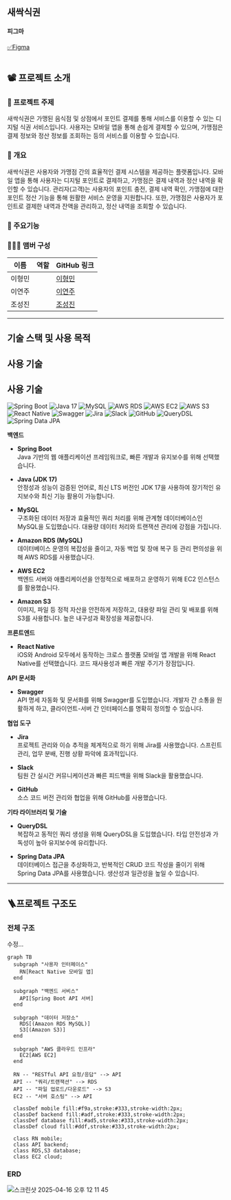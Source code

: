 ## 새싹식권


####  피그마
[✅Figma](https://www.figma.com/design/3dq3FoAhTIkBIHcORUm5cR/SeSAC?node-id=22-58&p=f&t=6piaK3X8gYBbYmnI-0)
<br/> <br/>


## 📽️ 프로젝트 소개

### 📍 프로젝트 주제

새싹식권은 가맹된 음식점 및 상점에서 포인트 결제를 통해 서비스를 이용할 수 있는 디지털 식권 서비스입니다. 사용자는 모바일 앱을 통해 손쉽게 결제할 수 있으며, 가맹점은 결제 정보와 정산 정보를 조회하는 등의 서비스를 이용할 수 있습니다.

### 📍 개요

새싹식권은 사용자와 가맹점 간의 효율적인 결제 시스템을 제공하는 플랫폼입니다. 모바일 앱을 통해 사용자는 디지털 포인트로 결제하고, 가맹점은 결제 내역과 정산 내역을 확인할 수 있습니다. 관리자(고객)는 사용자의 포인트 충전, 결제 내역 확인, 가맹점에 대한 포인트 정산 기능을 통해 원활한 서비스 운영을 지원합니다. 또한, 가맹점은 사용자가 포인트로 결제한 내역과 잔액을 관리하고, 정산 내역을 조회할 수 있습니다.

### 📍 주요기능 



### 🧑‍🤝‍🧑 맴버 구성


| 이름    | 역할            | GitHub 링크                                |
|---------|-----------------|--------------------------------------------|
| 이형민  |       | [이형민](https://github.com/honggildong) |
| 이연주  |  | [이연주](https://github.com/kimyeonghee) |
| 조성진  |      | [조성진](https://github.com/choseongjin0815) |

---

## 기술 스택 및 사용 목적

## 사용 기술

## 사용 기술

![Spring Boot](https://img.shields.io/badge/Spring%20Boot-6DB33F?style=for-the-badge&logo=spring) 
![Java 17](https://img.shields.io/badge/Java-007396?style=for-the-badge&logo=java) 
![MySQL](https://img.shields.io/badge/MySQL-4479A1?style=for-the-badge&logo=mysql) 
![AWS RDS](https://img.shields.io/badge/AWS%20RDS-232F3E?style=for-the-badge&logo=amazon-aws) 
![AWS EC2](https://img.shields.io/badge/AWS%20EC2-FF9900?style=for-the-badge&logo=amazon-ec2) 
![AWS S3](https://img.shields.io/badge/AWS%20S3-569A31?style=for-the-badge&logo=amazon-s3) 
![React Native](https://img.shields.io/badge/React%20Native-61DAFB?style=for-the-badge&logo=react) 
![Swagger](https://img.shields.io/badge/Swagger-85EA2D?style=for-the-badge&logo=swagger) 
![Jira](https://img.shields.io/badge/Jira-0052CC?style=for-the-badge&logo=jira) 
![Slack](https://img.shields.io/badge/Slack-4A154B?style=for-the-badge&logo=slack) 
![GitHub](https://img.shields.io/badge/GitHub-181717?style=for-the-badge&logo=github) 
![QueryDSL](https://img.shields.io/badge/QueryDSL-3b6e4f?style=for-the-badge&logo=java) 
![Spring Data JPA](https://img.shields.io/badge/Spring%20Data%20JPA-6DB33F?style=for-the-badge&logo=spring) 

**백엔드**

- **Spring Boot**  
  Java 기반의 웹 애플리케이션 프레임워크로, 빠른 개발과 유지보수를 위해 선택했습니다.
  
- **Java (JDK 17)**  
  안정성과 성능이 검증된 언어로, 최신 LTS 버전인 JDK 17을 사용하여 장기적인 유지보수와 최신 기능 활용이 가능합니다.

- **MySQL**  
  구조화된 데이터 저장과 효율적인 쿼리 처리를 위해 관계형 데이터베이스인 MySQL을 도입했습니다. 대용량 데이터 처리와 트랜잭션 관리에 강점을 가집니다.

- **Amazon RDS (MySQL)**  
  데이터베이스 운영의 복잡성을 줄이고, 자동 백업 및 장애 복구 등 관리 편의성을 위해 AWS RDS를 사용했습니다.

- **AWS EC2**  
  백엔드 서버와 애플리케이션을 안정적으로 배포하고 운영하기 위해 EC2 인스턴스를 활용했습니다.

- **Amazon S3**  
  이미지, 파일 등 정적 자산을 안전하게 저장하고, 대용량 파일 관리 및 배포를 위해 S3를 사용합니다. 높은 내구성과 확장성을 제공합니다.

**프론트엔드**

- **React Native**  
  iOS와 Android 모두에서 동작하는 크로스 플랫폼 모바일 앱 개발을 위해 React Native를 선택했습니다. 코드 재사용성과 빠른 개발 주기가 장점입니다.

**API 문서화**

- **Swagger**  
  API 명세 자동화 및 문서화를 위해 Swagger를 도입했습니다. 개발자 간 소통을 원활하게 하고, 클라이언트-서버 간 인터페이스를 명확히 정의할 수 있습니다.

**협업 도구**

- **Jira**  
  프로젝트 관리와 이슈 추적을 체계적으로 하기 위해 Jira를 사용했습니다. 스프린트 관리, 업무 분배, 진행 상황 파악에 효과적입니다.

- **Slack**  
  팀원 간 실시간 커뮤니케이션과 빠른 피드백을 위해 Slack을 활용했습니다. 

- **GitHub**  
  소스 코드 버전 관리와 협업을 위해 GitHub를 사용했습니다.

**기타 라이브러리 및 기술**

- **QueryDSL**  
  복잡하고 동적인 쿼리 생성을 위해 QueryDSL을 도입했습니다. 타입 안전성과 가독성이 높아 유지보수에 유리합니다.

- **Spring Data JPA**  
  데이터베이스 접근을 추상화하고, 반복적인 CRUD 코드 작성을 줄이기 위해 Spring Data JPA를 사용했습니다. 생산성과 일관성을 높일 수 있습니다.

---


## 🪜프로젝트 구조도
### 전체 구조
수정...

```mermaid
graph TB
  subgraph "사용자 인터페이스"
    RN[React Native 모바일 앱]
  end

  subgraph "백엔드 서비스"
    API[Spring Boot API 서버]
  end

  subgraph "데이터 저장소"
    RDS[(Amazon RDS MySQL)]
    S3[(Amazon S3)]
  end

  subgraph "AWS 클라우드 인프라"
    EC2[AWS EC2]
  end

  RN -- "RESTful API 요청/응답" --> API
  API -- "쿼리/트랜잭션" --> RDS
  API -- "파일 업로드/다운로드" --> S3
  EC2 -- "서버 호스팅" --> API

  classDef mobile fill:#f9a,stroke:#333,stroke-width:2px;
  classDef backend fill:#adf,stroke:#333,stroke-width:2px;
  classDef database fill:#ad5,stroke:#333,stroke-width:2px;
  classDef cloud fill:#ddf,stroke:#333,stroke-width:2px;

  class RN mobile;
  class API backend;
  class RDS,S3 database;
  class EC2 cloud;
```





### ERD
![스크린샷 2025-04-16 오후 12 11 45](https://github.com/user-attachments/assets/dd6073fd-f2a1-4e2f-8b80-04f3033d8b77)



